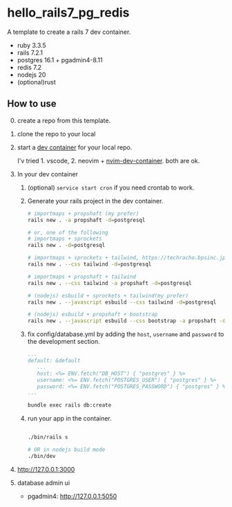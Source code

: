# hello_rails7_pg_redis

A template to create a rails 7 dev container.

* ruby 3.3.5
* rails 7.2.1
* postgres 16.1 + pgadmin4-8.11
* redis 7.2
* nodejs 20
* (optional)rust

## How to use

0. create a repo from this template.
1. clone the repo to your local
2. start a [dev container](https://code.visualstudio.com/docs/devcontainers/containers) for your local repo.

   I'v tried 1. vscode, 2. neovim + [nvim-dev-container](https://github.com/esensar/nvim-dev-container). both are ok.
   
4. In your dev container

   1. (optional) `service start cron` if you need crontab to work.

   2. Generate your rails project in the dev container.

      ```bash
      # importmaps + propshaft (my prefer) 
      rails new . -a propshaft -d=postgresql

      # or, one of the following
      # importmaps + sprockets
      rails new . -d=postgresql

      # importmaps + sprockets + tailwind, https://techracho.bpsinc.jp/hachi8833/2022_02_17/115435
      rails new . --css tailwind -d=postgresql

      # importmaps + propshaft + tailwind
      rails new . --css tailwind -a propshaft -d=postgresql

      # (nodejs) esbuild + sprockets + tailwind(my prefer)
      rails new . --javascript esbuild --css tailwind -d=postgresql

      # (nodejs) esbuild + propshaft + bootstrap
      rails new . --javascript esbuild --css bootstrap -a propshaft -d=postgresql
      ```

   3. fix config/database.yml by adding the `host`, `username` and `password` to the development section.

      ```yaml
      ...
      default: &default
         ...
         host: <%= ENV.fetch("DB_HOST") { "postgres" } %>
         username: <%= ENV.fetch("POSTGRES_USER") { "postgres" } %>
         password: <%= ENV.fetch("POSTGRES_PASSWORD") { "postgres" } %>
      ...
      ```

      ```bash
      bundle exec rails db:create
      ```

   4. run your app in the container.

      ```bash
   
      ./bin/rails s
   
      # OR in nodejs build mode
      ./bin/dev
      ```

5. http://127.0.0.1:3000

6. database admin ui

   - pgadmin4: http://127.0.0.1:5050  
